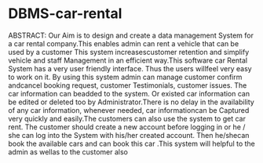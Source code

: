 # DBMS-car-rental
ABSTRACT:
Our Aim is to design and create a data management System for a car rental company.This enables admin can rent a vehicle that can be used by a customer This system increasescustomer retention and simplify vehicle and staff Management in an efficient way.This software car Rental System has a very user friendly interface. Thus the users willfeel very easy to work on it. By using this system admin can manage customer confirm andcancel booking request, customer Testimonials, customer issues. The car information can beadded to the system. Or existed car information can be edited or deleted too by Administrator.There is no delay in the availability of any car information, whenever needed, car informationcan be Captured very quickly and easily.The customers can also use the system to get car rent. The customer should create a new account before logging in or he / she can log into the System with his/her created account. Then he/shecan book the available cars and can book this car .This system will helpful to the admin as wellas to the customer also
